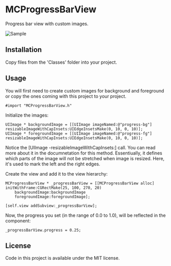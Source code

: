 # MCProgressBarView

Progress bar view with custom images.

![Sample](https://raw.github.com/Baglan/MCProgressView/master/sample.png)

## Installation

Copy files from the 'Classes' folder into your project.

## Usage

You will first need to create custom images for background and foreground or copy the ones coming with this project to your project.

	#import "MCProgressBarView.h"
	
Initialize the images:

    UIImage * backgroundImage = [[UIImage imageNamed:@"progress-bg"] resizableImageWithCapInsets:UIEdgeInsetsMake(0, 10, 0, 10)];
    UIImage * foregroundImage = [[UIImage imageNamed:@"progress-fg"] resizableImageWithCapInsets:UIEdgeInsetsMake(0, 10, 0, 10)];

Notice the [UIImage -resizableImageWithCapInsets:] call. You can read more about it in the documnetation for this method. Essentiually, it defines which parts of the image will not be stretched when image is resized. Here, it's used to mark the left and the right edges.

Create the view and add it to the view hierarchy:

	MCProgressBarView * _progressBarView = [[MCProgressBarView alloc] initWithFrame:CGRectMake(25, 100, 270, 20)
		backgroundImage:backgroundImage
		foregroundImage:foregroundImage];
		
    [self.view addSubview:_progressBarView];
	
Now, the progress you set (in the range of 0.0 to 1.0), will be reflected in the component:

	_progressBarView.progress = 0.25;

## License

Code in this project is available under the MIT license.